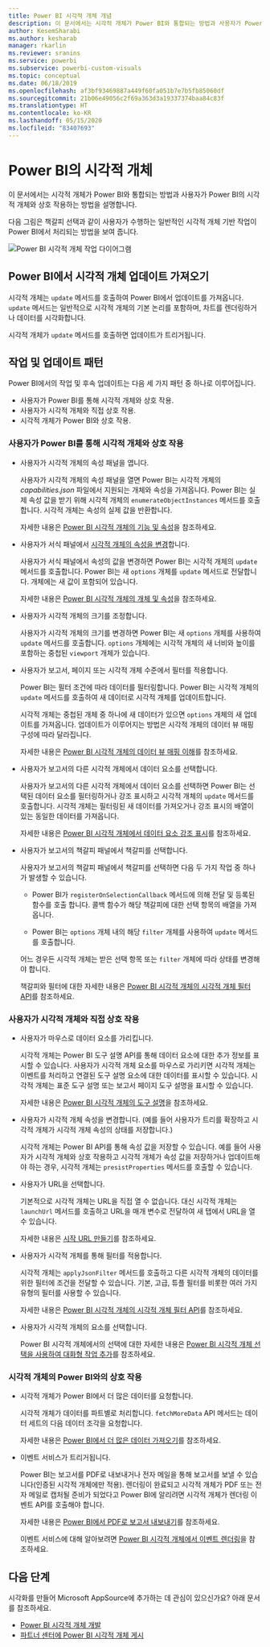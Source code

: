 ```yaml
---
title: Power BI 시각적 개체 개념
description: 이 문서에서는 시각적 개체가 Power BI와 통합되는 방법과 사용자가 Power BI의 시각적 개체와 상호 작용하는 방법을 설명합니다.
author: KesemSharabi
ms.author: kesharab
manager: rkarlin
ms.reviewer: sranins
ms.service: powerbi
ms.subservice: powerbi-custom-visuals
ms.topic: conceptual
ms.date: 06/18/2019
ms.openlocfilehash: af3bf93469887a449f60fa051b7e7b5fb85060df
ms.sourcegitcommit: 21b06e49056c2f69a363d3a19337374baa84c83f
ms.translationtype: HT
ms.contentlocale: ko-KR
ms.lasthandoff: 05/15/2020
ms.locfileid: "83407693"
---
```

# <a name="visuals-in-power-bi"></a>Power BI의 시각적 개체

이 문서에서는 시각적 개체가 Power BI와 통합되는 방법과 사용자가 Power BI의 시각적 개체와 상호 작용하는 방법을 설명합니다. 

다음 그림은 책갈피 선택과 같이 사용자가 수행하는 일반적인 시각적 개체 기반 작업이 Power BI에서 처리되는 방법을 보여 줍니다.

![Power BI 시각적 개체 작업 다이어그램](media/power-bi-visuals-concept/visual-concept.svg)

## <a name="visuals-get-updates-from-power-bi"></a>Power BI에서 시각적 개체 업데이트 가져오기

시각적 개체는 `update` 메서드를 호출하여 Power BI에서 업데이트를 가져옵니다. `update` 메서드는 일반적으로 시각적 개체의 기본 논리를 포함하며, 차트를 렌더링하거나 데이터를 시각화합니다.

시각적 개체가 `update` 메서드를 호출하면 업데이트가 트리거됩니다.

## <a name="action-and-update-patterns"></a>작업 및 업데이트 패턴

Power BI에서의 작업 및 후속 업데이트는 다음 세 가지 패턴 중 하나로 이루어집니다.

* 사용자가 Power BI를 통해 시각적 개체와 상호 작용.
* 사용자가 시각적 개체와 직접 상호 작용.
* 시각적 개체가 Power BI와 상호 작용.

### <a name="user-interacts-with-a-visual-through-power-bi"></a>사용자가 Power BI를 통해 시각적 개체와 상호 작용

* 사용자가 시각적 개체의 속성 패널을 엽니다.

    사용자가 시각적 개체의 속성 패널을 열면 Power BI는 시각적 개체의 *capabilities.json* 파일에서 지원되는 개체와 속성을 가져옵니다. Power BI는 실제 속성 값을 받기 위해 시각적 개체의 `enumerateObjectInstances` 메서드를 호출합니다. 시각적 개체는 속성의 실제 값을 반환합니다.

    자세한 내용은 [Power BI 시각적 개체의 기능 및 속성](capabilities.md)을 참조하세요.

* 사용자가 서식 패널에서 [시각적 개체의 속성을 변경](../../visuals/power-bi-visualization-customize-title-background-and-legend.md)합니다.

    사용자가 서식 패널에서 속성의 값을 변경하면 Power BI는 시각적 개체의 `update` 메서드를 호출합니다. Power BI는 새 `options` 개체를 `update` 메서드로 전달합니다. 개체에는 새 값이 포함되어 있습니다.

    자세한 내용은 [Power BI 시각적 개체의 개체 및 속성](objects-properties.md)을 참조하세요.

* 사용자가 시각적 개체의 크기를 조정합니다.

    사용자가 시각적 개체의 크기를 변경하면 Power BI는 새 `options` 개체를 사용하여 `update` 메서드를 호출합니다. `options` 개체에는 시각적 개체의 새 너비와 높이를 포함하는 중첩된 `viewport` 개체가 있습니다.

* 사용자가 보고서, 페이지 또는 시각적 개체 수준에서 필터를 적용합니다.

    Power BI는 필터 조건에 따라 데이터를 필터링합니다. Power BI는 시각적 개체의 `update` 메서드를 호출하여 새 데이터로 시각적 개체를 업데이트합니다.

    시각적 개체는 중첩된 개체 중 하나에 새 데이터가 있으면 `options` 개체의 새 업데이트를 가져옵니다. 업데이트가 이루어지는 방법은 시각적 개체의 데이터 뷰 매핑 구성에 따라 달라집니다.

    자세한 내용은 [Power BI 시각적 개체의 데이터 뷰 매핑 이해](dataview-mappings.md)를 참조하세요.

* 사용자가 보고서의 다른 시각적 개체에서 데이터 요소를 선택합니다.

    사용자가 보고서의 다른 시각적 개체에서 데이터 요소를 선택하면 Power BI는 선택된 데이터 요소를 필터링하거나 강조 표시하고 시각적 개체의 `update` 메서드를 호출합니다. 시각적 개체는 필터링된 새 데이터를 가져오거나 강조 표시의 배열이 있는 동일한 데이터를 가져옵니다.

    자세한 내용은 [Power BI 시각적 개체에서 데이터 요소 강조 표시](highlight.md)를 참조하세요.

* 사용자가 보고서의 책갈피 패널에서 책갈피를 선택합니다.

    사용자가 보고서의 책갈피 패널에서 책갈피를 선택하면 다음 두 가지 작업 중 하나가 발생할 수 있습니다.

    * Power BI가 `registerOnSelectionCallback` 메서드에 의해 전달 및 등록된 함수를 호출 합니다. 콜백 함수가 해당 책갈피에 대한 선택 항목의 배열을 가져옵니다.

    * Power BI는 `options` 개체 내의 해당 `filter` 개체를 사용하여 `update` 메서드를 호출합니다.

    어느 경우든 시각적 개체는 받은 선택 항목 또는 `filter` 개체에 따라 상태를 변경해야 합니다.

    책갈피와 필터에 대한 자세한 내용은 [Power BI 시각적 개체의 시각적 개체 필터 API](filter-api.md)를 참조하세요.

### <a name="user-interacts-with-the-visual-directly"></a>사용자가 시각적 개체와 직접 상호 작용

* 사용자가 마우스로 데이터 요소를 가리킵니다.

    시각적 개체는 Power BI 도구 설명 API를 통해 데이터 요소에 대한 추가 정보를 표시할 수 있습니다. 사용자가 시각적 개체 요소를 마우스로 가리키면 시각적 개체는 이벤트를 처리하고 연결된 도구 설명 요소에 대한 데이터를 표시할 수 있습니다. 시각적 개체는 표준 도구 설명 또는 보고서 페이지 도구 설명을 표시할 수 있습니다.

    자세한 내용은 [Power BI 시각적 개체의 도구 설명](add-tooltips.md)을 참조하세요.

* 사용자가 시각적 개체 속성을 변경합니다. (예를 들어 사용자가 트리를 확장하고 시각적 개체가 시각적 개체 속성의 상태를 저장합니다.)

    시각적 개체는 Power BI API를 통해 속성 값을 저장할 수 있습니다. 예를 들어 사용자가 시각적 개체와 상호 작용하고 시각적 개체가 속성 값을 저장하거나 업데이트해야 하는 경우, 시각적 개체는 `presistProperties` 메서드를 호출할 수 있습니다.

* 사용자가 URL을 선택합니다.

    기본적으로 시각적 개체는 URL을 직접 열 수 없습니다. 대신 시각적 개체는 `launchUrl` 메서드를 호출하고 URL을 매개 변수로 전달하여 새 탭에서 URL을 열 수 있습니다.

    자세한 내용은 [시작 URL 만들기](launch-url.md)를 참조하세요.

* 사용자가 시각적 개체를 통해 필터를 적용합니다.

    시각적 개체는 `applyJsonFilter` 메서드를 호출하고 다른 시각적 개체의 데이터를 위한 필터에 조건을 전달할 수 있습니다. 기본, 고급, 튜플 필터를 비롯한 여러 가지 유형의 필터를 사용할 수 있습니다.

    자세한 내용은 [Power BI 시각적 개체의 시각적 개체 필터 API](filter-api.md)를 참조하세요.

* 사용자가 시각적 개체의 요소를 선택합니다.

    Power BI 시각적 개체에서의 선택에 대한 자세한 내용은 [Power BI 시각적 개체 선택을 사용하여 대화형 작업 추가](selection-api.md)를 참조하세요.

### <a name="visual-interacts-with-power-bi"></a>시각적 개체의 Power BI와의 상호 작용

* 시각적 개체가 Power BI에서 더 많은 데이터를 요청합니다.

    시각적 개체가 데이터를 파트별로 처리합니다. `fetchMoreData` API 메서드는 데이터 세트의 다음 데이터 조각을 요청합니다.

    자세한 내용은 [Power BI에서 더 많은 데이터 가져오기](fetch-more-data.md)를 참조하세요.

* 이벤트 서비스가 트리거됩니다.

    Power BI는 보고서를 PDF로 내보내거나 전자 메일을 통해 보고서를 보낼 수 있습니다(인증된 시각적 개체에만 적용). 렌더링이 완료되고 시각적 개체가 PDF 또는 전자 메일로 캡처될 준비가 되었다고 Power BI에 알리려면 시각적 개체가 렌더링 이벤트 API를 호출해야 합니다.

    자세한 내용은 [Power BI에서 PDF로 보고서 내보내기](../../consumer/end-user-pdf.md)를 참조하세요.

    이벤트 서비스에 대해 알아보려면 [Power BI 시각적 개체에서 이벤트 렌더링](event-service.md)을 참조하세요.

## <a name="next-steps"></a>다음 단계

시각화를 만들어 Microsoft AppSource에 추가하는 데 관심이 있으신가요? 아래 문서를 참조하세요.

* [Power BI 시각적 개체 개발](./custom-visual-develop-tutorial.md)
* [파트너 센터에 Power BI 시각적 개체 게시](office-store.md)

